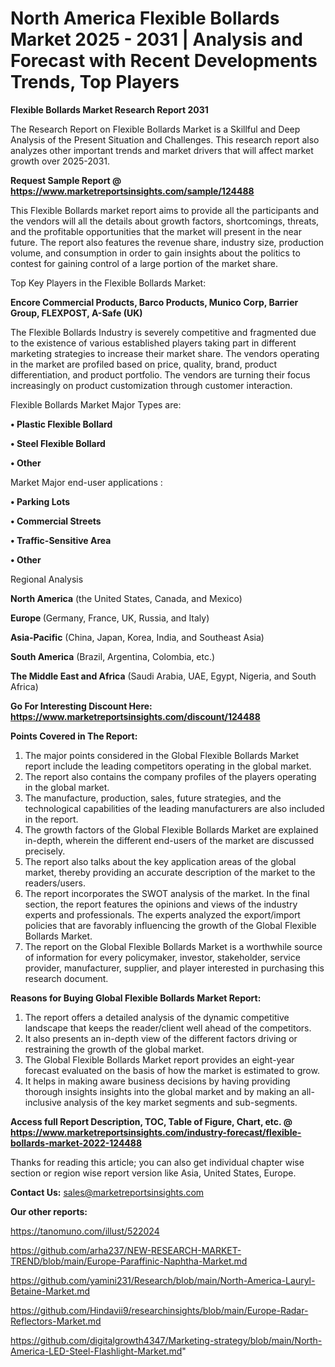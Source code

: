 # North America Flexible Bollards Market 2025 - 2031 | Analysis and Forecast with Recent Developments Trends, Top Players

<strong>Flexible Bollards Market Research Report 2031</strong>

The Research Report on Flexible Bollards Market is a Skillful and Deep Analysis of the Present Situation and Challenges. This research report also analyzes other important trends and market drivers that will affect market growth over 2025-2031.

<strong>Request Sample Report @ <a href=https://www.marketreportsinsights.com/sample/124488>https://www.marketreportsinsights.com/sample/124488</a></strong>

This Flexible Bollards market report aims to provide all the participants and the vendors will all the details about growth factors, shortcomings, threats, and the profitable opportunities that the market will present in the near future. The report also features the revenue share, industry size, production volume, and consumption in order to gain insights about the politics to contest for gaining control of a large portion of the market share.

Top Key Players in the Flexible Bollards Market:

<strong>Encore Commercial Products, Barco Products, Munico Corp, Barrier Group, FLEXPOST, A-Safe (UK)</strong>

The Flexible Bollards Industry is severely competitive and fragmented due to the existence of various established players taking part in different marketing strategies to increase their market share. The vendors operating in the market are profiled based on price, quality, brand, product differentiation, and product portfolio. The vendors are turning their focus increasingly on product customization through customer interaction.

Flexible Bollards Market Major Types are:

<strong>• Plastic Flexible Bollard

• Steel Flexible Bollard

• Other</strong>

Market Major end-user applications :

<strong>• Parking Lots

• Commercial Streets

• Traffic-Sensitive Area

• Other</strong>

Regional Analysis

</u><strong><b>North America</b></strong> (the United States, Canada, and Mexico)

<strong><b>Europe </b></strong>(Germany, France, UK, Russia, and Italy)

<strong><b>Asia-Pacific</b></strong> (China, Japan, Korea, India, and Southeast Asia)

<strong><b>South America</b></strong> (Brazil, Argentina, Colombia, etc.)

<strong><b>The Middle East and Africa</b></strong> (Saudi Arabia, UAE, Egypt, Nigeria, and South Africa)

<strong>Go For Interesting Discount Here: <a href=https://www.marketreportsinsights.com/discount/124488>https://www.marketreportsinsights.com/discount/124488</a></strong>

<strong>Points Covered in The Report:</strong>
<ol>
  <li>The major points considered in the Global Flexible Bollards Market report include the leading competitors operating in the global market.</li>
  <li>The report also contains the company profiles of the players operating in the global market.</li>
  <li>The manufacture, production, sales, future strategies, and the technological capabilities of the leading manufacturers are also included in the report.</li>
  <li>The growth factors of the Global Flexible Bollards Market are explained in-depth, wherein the different end-users of the market are discussed precisely.</li>
  <li>The report also talks about the key application areas of the global market, thereby providing an accurate description of the market to the readers/users.</li>
  <li>The report incorporates the SWOT analysis of the market. In the final section, the report features the opinions and views of the industry experts and professionals. The experts analyzed the export/import policies that are favorably influencing the growth of the Global Flexible Bollards Market.</li>
  <li>The report on the Global Flexible Bollards Market is a worthwhile source of information for every policymaker, investor, stakeholder, service provider, manufacturer, supplier, and player interested in purchasing this research document.</li>
</ol>
<strong>Reasons for Buying Global Flexible Bollards Market Report:</strong>

<ol>
  <li>The report offers a detailed analysis of the dynamic competitive landscape that keeps the reader/client well ahead of the competitors.</li>
  <li>It also presents an in-depth view of the different factors driving or restraining the growth of the global market.</li>
  <li>The Global Flexible Bollards Market report provides an eight-year forecast evaluated on the basis of how the market is estimated to grow.</li>
  <li>It helps in making aware business decisions by having providing thorough insights insights into the global market and by making an all-inclusive analysis of the key market segments and sub-segments.</li>
</ol>
<strong>Access full Report Description, TOC, Table of Figure, Chart, etc. @ <a href=https://www.marketreportsinsights.com/industry-forecast/flexible-bollards-market-2022-124488>https://www.marketreportsinsights.com/industry-forecast/flexible-bollards-market-2022-124488</a></strong>


Thanks for reading this article; you can also get individual chapter wise section or region wise report version like Asia, United States, Europe.

<strong>Contact Us:</strong>
sales@marketreportsinsights.com

<strong>Our other reports:</strong>

<a href=https://tanomuno.com/illust/522024>https://tanomuno.com/illust/522024</a>

<a href=https://github.com/arha237/NEW-RESEARCH-MARKET-TREND/blob/main/Europe-Paraffinic-Naphtha-Market.md>https://github.com/arha237/NEW-RESEARCH-MARKET-TREND/blob/main/Europe-Paraffinic-Naphtha-Market.md</a>

<a href=https://github.com/yamini231/Research/blob/main/North-America-Lauryl-Betaine-Market.md>https://github.com/yamini231/Research/blob/main/North-America-Lauryl-Betaine-Market.md</a>

<a href=https://github.com/Hindavii9/researchinsights/blob/main/Europe-Radar-Reflectors-Market.md>https://github.com/Hindavii9/researchinsights/blob/main/Europe-Radar-Reflectors-Market.md</a>

<a href=https://github.com/digitalgrowth4347/Marketing-strategy/blob/main/North-America-LED-Steel-Flashlight-Market.md>https://github.com/digitalgrowth4347/Marketing-strategy/blob/main/North-America-LED-Steel-Flashlight-Market.md</a>"
